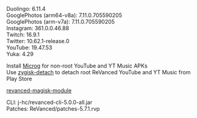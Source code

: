 Duolingo: 6.11.4  
GooglePhotos (arm64-v8a): 7.11.0.705590205  
GooglePhotos (arm-v7a): 7.11.0.705590205  
Instagram: 361.0.0.46.88  
Twitch: 16.9.1  
Twitter: 10.62.1-release.0  
YouTube: 19.47.53  
Yuka: 4.29  

Install [Microg](https://github.com/ReVanced/GmsCore/releases) for non-root YouTube and YT Music APKs  
Use [zygisk-detach](https://github.com/j-hc/zygisk-detach) to detach root ReVanced YouTube and YT Music from Play Store  

[revanced-magisk-module](https://github.com/j-hc/revanced-magisk-module)
  
CLI: j-hc/revanced-cli-5.0.0-all.jar  
Patches: ReVanced/patches-5.7.1.rvp    

